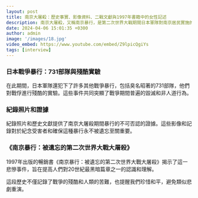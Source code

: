```yaml
---
layout: post
title: 南京大屠殺：歷史事實、影像資料、二戰文獻與1997年書籍中的女性記述
description: 南京大屠殺，又稱南京暴行，是第二次世界大戰期間日本軍隊對南京居民實施的大規模屠殺和強姦事件。這一悲慘事件是戰爭殘酷性和人類遭受深重苦難的慘痛提醒。
date: 2024-04-06 15:01:35 +0300
author: admin
image: '/images/18.jpg'
video_embed: https://www.youtube.com/embed/Z9lpicQgiYs
tags: [interview]
---
```


### 日本戰爭暴行：731部隊與殘酷實驗

在此期間，日本軍隊還犯下了許多其他戰爭暴行，包括臭名昭著的731部隊，他們對戰俘進行殘酷的實驗。這些事件共同突顯了戰爭期間普遍的毀滅和非人道行為。

### 紀錄照片和證據

紀錄照片和歷史文獻提供了南京大屠殺期間暴行的不可否認的證據。這些影像和記錄對於紀念受害者和確保這種暴行永不被遺忘至關重要。

### 《南京暴行：被遺忘的第二次世界大戰大屠殺》

1997年出版的暢銷書《南京暴行：被遺忘的第二次世界大戰大屠殺》揭示了這一悲慘事件，旨在提高人們對20世紀最黑暗篇章之一的認識和理解。

這段歷史不僅記錄了戰爭的殘酷和人類的苦難，也提醒我們珍惜和平，避免類似悲劇重演。
